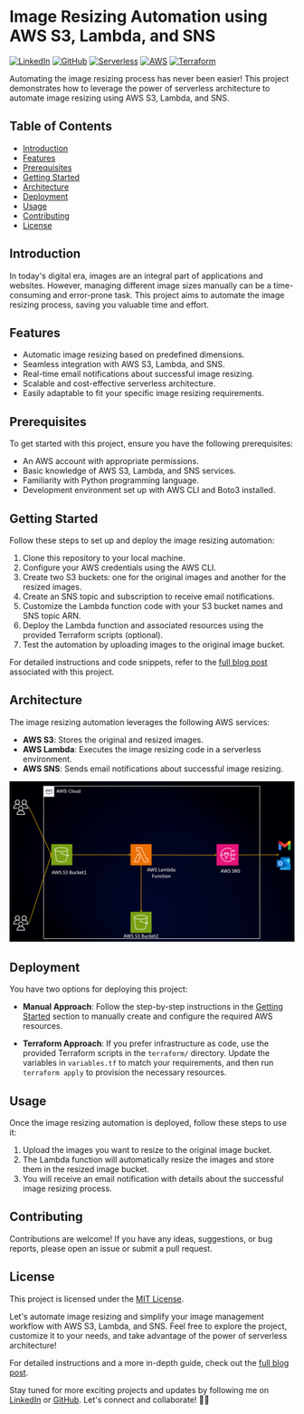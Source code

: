 # Image Resizing Automation using AWS S3, Lambda, and SNS
[![LinkedIn](https://img.shields.io/badge/Connect%20with%20me%20on-LinkedIn-blue.svg)](https://www.linkedin.com/in/aman-devops/)
[![GitHub](https://img.shields.io/github/stars/AmanPathak-DevOps.svg?style=social)](https://github.com/AmanPathak-DevOps)
[![Serverless](https://img.shields.io/badge/Serverless-%E2%9A%A1%EF%B8%8F-blueviolet)](https://www.serverless.com)
[![AWS](https://img.shields.io/badge/AWS-%F0%9F%9B%A1-orange)](https://aws.amazon.com)
[![Terraform](https://img.shields.io/badge/Terraform-%E2%9C%A8-lightgrey)](https://www.terraform.io)

Automating the image resizing process has never been easier! This project demonstrates how to leverage the power of serverless architecture to automate image resizing using AWS S3, Lambda, and SNS.

## Table of Contents

- [Introduction](#introduction)
- [Features](#features)
- [Prerequisites](#prerequisites)
- [Getting Started](#getting-started)
- [Architecture](#architecture)
- [Deployment](#deployment)
- [Usage](#usage)
- [Contributing](#contributing)
- [License](#license)

## Introduction

In today's digital era, images are an integral part of applications and websites. However, managing different image sizes manually can be a time-consuming and error-prone task. This project aims to automate the image resizing process, saving you valuable time and effort.

## Features

- Automatic image resizing based on predefined dimensions.
- Seamless integration with AWS S3, Lambda, and SNS.
- Real-time email notifications about successful image resizing.
- Scalable and cost-effective serverless architecture.
- Easily adaptable to fit your specific image resizing requirements.

## Prerequisites

To get started with this project, ensure you have the following prerequisites:

- An AWS account with appropriate permissions.
- Basic knowledge of AWS S3, Lambda, and SNS services.
- Familiarity with Python programming language.
- Development environment set up with AWS CLI and Boto3 installed.

## Getting Started

Follow these steps to set up and deploy the image resizing automation:

1. Clone this repository to your local machine.
2. Configure your AWS credentials using the AWS CLI.
3. Create two S3 buckets: one for the original images and another for the resized images.
4. Create an SNS topic and subscription to receive email notifications.
5. Customize the Lambda function code with your S3 bucket names and SNS topic ARN.
6. Deploy the Lambda function and associated resources using the provided Terraform scripts (optional).
7. Test the automation by uploading images to the original image bucket.

For detailed instructions and code snippets, refer to the [full blog post](#https://medium.com/devops-dev/end-to-end-image-resizing-pipeline-with-aws-s3-lambda-and-sns-a-step-by-step-guide-94e42124ec0d) associated with this project.

## Architecture

The image resizing automation leverages the following AWS services:

- **AWS S3**: Stores the original and resized images.
- **AWS Lambda**: Executes the image resizing code in a serverless environment.
- **AWS SNS**: Sends email notifications about successful image resizing.

![Architecture Diagram](assets/AWS-Infra.gif)


## Deployment

You have two options for deploying this project:

- **Manual Approach**: Follow the step-by-step instructions in the [Getting Started](#getting-started) section to manually create and configure the required AWS resources.

- **Terraform Approach**: If you prefer infrastructure as code, use the provided Terraform scripts in the `terraform/` directory. Update the variables in `variables.tf` to match your requirements, and then run `terraform apply` to provision the necessary resources.

## Usage

Once the image resizing automation is deployed, follow these steps to use it:

1. Upload the images you want to resize to the original image bucket.
2. The Lambda function will automatically resize the images and store them in the resized image bucket.
3. You will receive an email notification with details about the successful image resizing process.

## Contributing

Contributions are welcome! If you have any ideas, suggestions, or bug reports, please open an issue or submit a pull request.

## License

This project is licensed under the [MIT License](LICENSE).

Let's automate image resizing and simplify your image management workflow with AWS S3, Lambda, and SNS. Feel free to explore the project, customize it to your needs, and take advantage of the power of serverless architecture!

For detailed instructions and a more in-depth guide, check out the [full blog post](https://medium.com/@aman.pathak_51134/end-to-end-image-resizing-pipeline-with-aws-s3-lambda-and-sns-a-step-by-step-guide-94e42124ec0d).

Stay tuned for more exciting projects and updates by following me on [LinkedIn](https://www.linkedin.com/in/aman-devops/) or [GitHub](https://github.com/AmanPathak-DevOps). Let's connect and collaborate! 🚀🌟

